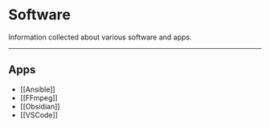 # Software

Information collected about various software and apps.

---

## Apps

- [[Ansible]]
- [[FFmpeg]]
- [[Obsidian]]
- [[VSCode]]